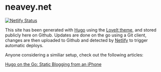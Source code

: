 # neavey.net

[![Netlify Status](https://api.netlify.com/api/v1/badges/6bd28497-7039-4b4f-8090-9d2e591c6d64/deploy-status)](https://app.netlify.com/sites/neaveynet/deploys)

This site has been generated with [Hugo](https://gohugo.io) using the [LoveIt theme](https://github.com/dillonzq/LoveIt), and stored publicly here on Github. Updates are done on the go using a Git client, changes are then uploaded to Github and detected by [Netlify](https://www.netlify.com/) to trigger automatic deploys.

Anyone considering a similiar setup, check out the following articles:

[Hugo on the Go: Static Blogging from an iPhone](http://evanbrown.io/post/hugo-on-the-go/)
